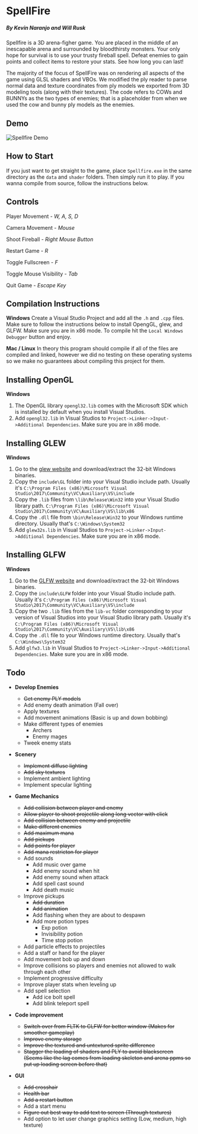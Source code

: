 # SpellFire 
##### By Kevin Naranjo and Will Rusk

Spellfire is a 3D arena-figher game.  You are placed in the middle of an inescapable
arena and surrounded by bloodthirsty monsters.  Your only hope for survival is
to use your trusty fireball spell.  Defeat enemies to gain points and collect
items to restore your stats.  See how long you can last!

The majority of the focus of SpellFire was on rendering all aspects of the game
using GLSL shaders and VBOs.  We modified the ply reader to parse normal data and 
texture coordinates from ply models we exported from 3D modeling tools (along with
their textures).  The code refers to COWs and BUNNYs as the two types of enemies; 
that is a placeholder from when we used the cow and bunny ply models as the enemies.

## Demo
![Spellfire Demo](data/demo.gif)

## How to Start
If you just want to get straight to the game, place `Spellfire.exe` in the same directory as the `data` and `shader` folders. Then simply run it to play. If you wanna compile from source, follow the instructions below.

## Controls
Player Movement - *W, A, S, D*

Camera Movement - *Mouse*

Shoot Fireball - *Right Mouse Button*

Restart Game - *R*

Toggle Fullscreen - *F*

Toggle Mouse Visibility - *Tab*

Quit Game - *Escape Key*


## Compilation Instructions
**Windows**
Create a Visual Studio Project and add all the `.h` and `.cpp` files. Make sure to follow the instructions below to install OpengGL, glew, and GLFW. Make sure you are in x86 mode. To compile hit the `Local Windows Debugger` button and enjoy. 

**Mac / Linux**
In theory this program should compile if all of the files are compiled and linked, 
however we did no testing on these operating systems so we make no guarantees about 
compiling this project for them.

## Installing OpenGL
**Windows**
1. The OpenGL library `opengl32.lib` comes with the Microsoft SDK which is
installed by default when you install Visual Studios. 
2. Add `opengl32.lib` in Visual Studios to `Project->Linker->Input->Additional Dependencies`. Make sure you are in x86 mode.

## Installing GLEW
**Windows**
1. Go to the [glew website](http://glew.sourceforge.net/) and download/extract the 32-bit Windows binaries.
2. Copy the `include\GL` folder into your Visual Studio include path. Usually it's `C:\Program Files (x86)\Microsoft Visual Studio\2017\Community\VC\Auxiliary\VS\include`
3. Copy the `.lib` files from `\lib\Release\Win32` into your Visual Studio library path. `C:\Program Files (x86)\Microsoft Visual Studio\2017\Community\VC\Auxiliary\VS\lib\x86`
4. Copy the `.dll` file from `\bin\Release\Win32` to your Windows runtime directory. Usually that's `C:\Windows\System32`
5. Add `glew32s.lib` in Visual Studios to `Project->Linker->Input->Additional Dependencies`. Make sure you are in x86 mode.

## Installing GLFW
**Windows**
1. Go to the [GLFW website](https://www.glfw.org/download.html) and download/extract the 32-bit Windows binaries.
2. Copy the `include\GLFW` folder into your Visual Studio include path. Usually it's `C:\Program Files (x86)\Microsoft Visual Studio\2017\Community\VC\Auxiliary\VS\include`
3. Copy the two `.lib` files from the `lib-vc` folder corresponding to your version of Visual Studios into your Visual Studio library path. Usually it's `C:\Program Files (x86)\Microsoft Visual Studio\2017\Community\VC\Auxiliary\VS\lib\x86`
4. Copy the `.dll` file to your Windows runtime directory. Usually that's `C:\Windows\System32`
5. Add `glfw3.lib` in Visual Studios to `Project->Linker->Input->Additional Dependencies`. Make sure you are in x86 mode.



## Todo
- **Develop Enemies**
	- ~~Get enemy PLY models~~
	- Add enemy death animation (Fall over)
	- Apply textures
	- Add movement animations (Basic is up and down bobbing)
	- Make different types of enemies
		- Archers
		- Enemy mages 
	- Tweek enemy stats


- **Scenery**
	- ~~Implement diffuse lighting~~
	- ~~Add sky textures~~
	- Implement ambient lighting
	- Implement specular lighting


- **Game Mechanics**
	- ~~Add collision between player and enemy~~
	- ~~Allow player to shoot projectile along long vector with click~~
	- ~~Add collision between enemy and projectile~~
	- ~~Make different enemies~~
	- ~~Add maximum mana~~
	- ~~Add pickups~~
	- ~~Add points for player~~
	- ~~Add mana restricton for player~~
	- Add sounds
		- Add music over game
		- Add enemy sound when hit
		- Add enemy sound when attack
		- Add spell cast sound
		- Add death music
	- Improve pickups
		- ~~Add duration~~
		- ~~Add animation~~
		- Add flashing when they are about to despawn
		- Add more potion types
			- Exp potion
			- Invisibility potion
			- Time stop potion
	- Add particle effects to projectiles
	- Add a staff or hand for the player
	- Add movement bob up and down
	- Improve collisions so players and enemies not allowed to walk through each other
	- Implement progressive difficulty 
	- Improve player stats when leveling up
	- Add spell selection
		- Add ice bolt spell
		- Add blink teleport spell


- **Code improvement**
	- ~~Switch over from FLTK to GLFW for better window (Makes for smoother gameplay)~~
	- ~~Improve enemy storage~~
	- ~~Improve the textured and untextured sprite difference~~
	- ~~Stagger the loading of shaders and PLY to avoid blackscreen (Seems like the lag comes from loading skeleton and arena ppms so put up loading screen before that)~~


- **GUI**
	- ~~Add crosshair~~
	- ~~Health bar~~
	- ~~Add a restart button~~
	- Add a start menu
	- ~~Figure out best way to add text to screen (Through textures)~~
	- Add option to let user change graphics setting (Low, medium, high texture)
